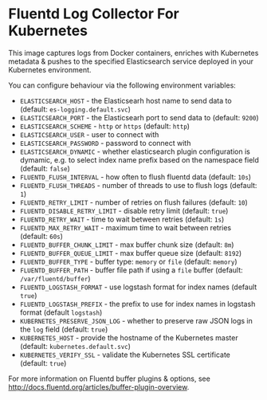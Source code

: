 # Fluentd Log Collector For Kubernetes

This image captures logs from Docker containers,
enriches with Kubernetes metadata & pushes to the
specified Elasticsearch service deployed in your
Kubernetes environment.

You can configure behaviour via the following environment
variables:

* `ELASTICSEARCH_HOST` - the Elasticsearh host name to send data to
(default: `es-logging.default.svc`)
* `ELASTICSEARCH_PORT` - the Elasticsearh port to send data to
(default: `9200`)
* `ELASTICSEARCH_SCHEME` - `http` or `https` (default: `http`)
* `ELASTICSEARCH_USER` - user to connect with
* `ELASTICSEARCH_PASSWORD` - password to connect with
* `ELASTICSEARCH_DYNAMIC` - whether elasticsearch plugin configuration is
dymamic, e.g. to select index name prefix based on the namespace field
(default: `false`)
* `FLUENTD_FLUSH_INTERVAL` - how often to flush fluentd data
(default: `10s`)
* `FLUENTD_FLUSH_THREADS` - number of threads to use to flush
logs (default: `1`)
* `FLUENTD_RETRY_LIMIT` - number of retries on flush failures
(default: `10`)
* `FLUENTD_DISABLE_RETRY_LIMIT` - disable retry limit (default: `true`)
* `FLUENTD_RETRY_WAIT` - time to wait between retries (default:
`1s`)
* `FLUENTD_MAX_RETRY_WAIT` - maximum time to wait between retries (default:
`60s`)
* `FLUENTD_BUFFER_CHUNK_LIMIT` - max buffer chunk size (default:
`8m`)
* `FLUENTD_BUFFER_QUEUE_LIMIT` - max buffer queue size (default:
`8192`)
* `FLUENTD_BUFFER_TYPE` - buffer type: `memory` or `file`
(default: `memory`)
* `FLUENTD_BUFFER_PATH` - buffer file path if using a `file`
buffer (default: `/var/fluentd/buffer`)
* `FLUENTD_LOGSTASH_FORMAT` - use logstash format for index names (default `true`)
* `FLUENTD_LOGSTASH_PREFIX` - the prefix to use for index names in logstash
format (default `logstash`)
* `KUBERNETES_PRESERVE_JSON_LOG` - whether to preserve raw JSON logs in the
`log` field (default: `true`)
* `KUBERNETES_HOST` - provide the hostname of the Kubernetes master (default: `kubernetes.default.svc`)
* `KUBERNETES_VERIFY_SSL` - validate the Kubernetes SSL certificate (default: `true`)

For more information on Fluentd buffer plugins & options, see
http://docs.fluentd.org/articles/buffer-plugin-overview.
